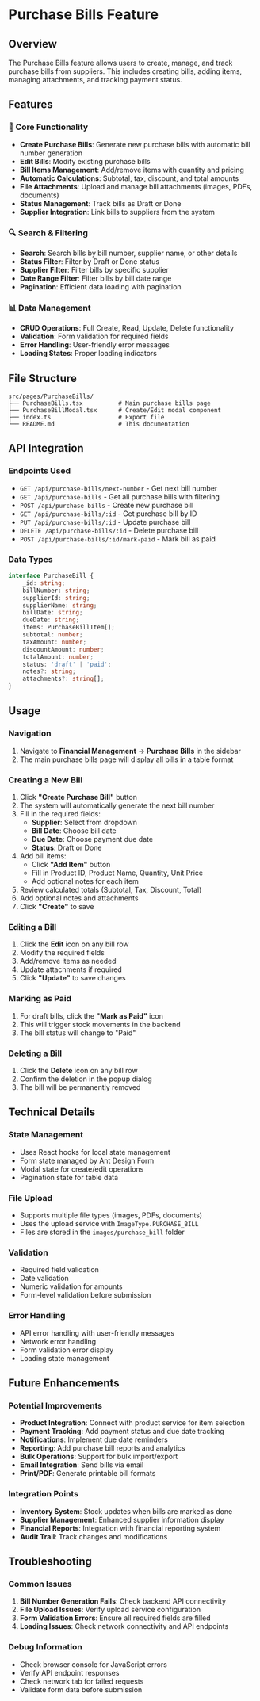 # Purchase Bills Feature

## Overview
The Purchase Bills feature allows users to create, manage, and track purchase bills from suppliers. This includes creating bills, adding items, managing attachments, and tracking payment status.

## Features

### 🎯 Core Functionality
- **Create Purchase Bills**: Generate new purchase bills with automatic bill number generation
- **Edit Bills**: Modify existing purchase bills
- **Bill Items Management**: Add/remove items with quantity and pricing
- **Automatic Calculations**: Subtotal, tax, discount, and total amounts
- **File Attachments**: Upload and manage bill attachments (images, PDFs, documents)
- **Status Management**: Track bills as Draft or Done
- **Supplier Integration**: Link bills to suppliers from the system

### 🔍 Search & Filtering
- **Search**: Search bills by bill number, supplier name, or other details
- **Status Filter**: Filter by Draft or Done status
- **Supplier Filter**: Filter bills by specific supplier
- **Date Range Filter**: Filter bills by bill date range
- **Pagination**: Efficient data loading with pagination

### 📊 Data Management
- **CRUD Operations**: Full Create, Read, Update, Delete functionality
- **Validation**: Form validation for required fields
- **Error Handling**: User-friendly error messages
- **Loading States**: Proper loading indicators

## File Structure

```
src/pages/PurchaseBills/
├── PurchaseBills.tsx          # Main purchase bills page
├── PurchaseBillModal.tsx      # Create/Edit modal component
├── index.ts                   # Export file
└── README.md                  # This documentation
```

## API Integration

### Endpoints Used
- `GET /api/purchase-bills/next-number` - Get next bill number
- `GET /api/purchase-bills` - Get all purchase bills with filtering
- `POST /api/purchase-bills` - Create new purchase bill
- `GET /api/purchase-bills/:id` - Get purchase bill by ID
- `PUT /api/purchase-bills/:id` - Update purchase bill
- `DELETE /api/purchase-bills/:id` - Delete purchase bill
- `POST /api/purchase-bills/:id/mark-paid` - Mark bill as paid

### Data Types
```typescript
interface PurchaseBill {
    _id: string;
    billNumber: string;
    supplierId: string;
    supplierName: string;
    billDate: string;
    dueDate: string;
    items: PurchaseBillItem[];
    subtotal: number;
    taxAmount: number;
    discountAmount: number;
    totalAmount: number;
    status: 'draft' | 'paid';
    notes?: string;
    attachments?: string[];
}
```

## Usage

### Navigation
1. Navigate to **Financial Management** → **Purchase Bills** in the sidebar
2. The main purchase bills page will display all bills in a table format

### Creating a New Bill
1. Click **"Create Purchase Bill"** button
2. The system will automatically generate the next bill number
3. Fill in the required fields:
   - **Supplier**: Select from dropdown
   - **Bill Date**: Choose bill date
   - **Due Date**: Choose payment due date
   - **Status**: Draft or Done
4. Add bill items:
   - Click **"Add Item"** button
   - Fill in Product ID, Product Name, Quantity, Unit Price
   - Add optional notes for each item
5. Review calculated totals (Subtotal, Tax, Discount, Total)
6. Add optional notes and attachments
7. Click **"Create"** to save

### Editing a Bill
1. Click the **Edit** icon on any bill row
2. Modify the required fields
3. Add/remove items as needed
4. Update attachments if required
5. Click **"Update"** to save changes

### Marking as Paid
1. For draft bills, click the **"Mark as Paid"** icon
2. This will trigger stock movements in the backend
3. The bill status will change to "Paid"

### Deleting a Bill
1. Click the **Delete** icon on any bill row
2. Confirm the deletion in the popup dialog
3. The bill will be permanently removed

## Technical Details

### State Management
- Uses React hooks for local state management
- Form state managed by Ant Design Form
- Modal state for create/edit operations
- Pagination state for table data

### File Upload
- Supports multiple file types (images, PDFs, documents)
- Uses the upload service with `ImageType.PURCHASE_BILL`
- Files are stored in the `images/purchase_bill` folder

### Validation
- Required field validation
- Date validation
- Numeric validation for amounts
- Form-level validation before submission

### Error Handling
- API error handling with user-friendly messages
- Network error handling
- Form validation error display
- Loading state management

## Future Enhancements

### Potential Improvements
- **Product Integration**: Connect with product service for item selection
- **Payment Tracking**: Add payment status and due date tracking
- **Notifications**: Implement due date reminders
- **Reporting**: Add purchase bill reports and analytics
- **Bulk Operations**: Support for bulk import/export
- **Email Integration**: Send bills via email
- **Print/PDF**: Generate printable bill formats

### Integration Points
- **Inventory System**: Stock updates when bills are marked as done
- **Supplier Management**: Enhanced supplier information display
- **Financial Reports**: Integration with financial reporting system
- **Audit Trail**: Track changes and modifications

## Troubleshooting

### Common Issues
1. **Bill Number Generation Fails**: Check backend API connectivity
2. **File Upload Issues**: Verify upload service configuration
3. **Form Validation Errors**: Ensure all required fields are filled
4. **Loading Issues**: Check network connectivity and API endpoints

### Debug Information
- Check browser console for JavaScript errors
- Verify API endpoint responses
- Check network tab for failed requests
- Validate form data before submission
